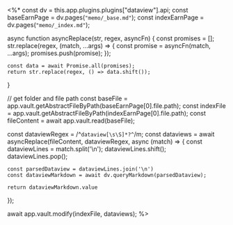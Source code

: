 <%*
const dv = this.app.plugins.plugins["dataview"].api;
const baseEarnPage = dv.pages(`"memo/_base.md"`);
const indexEarnPage = dv.pages(`"memo/_index.md"`);

async function asyncReplace(str, regex, asyncFn) {
    const promises = [];
    str.replace(regex, (match, ...args) => {
        const promise = asyncFn(match, ...args);
        promises.push(promise);
    });

    const data = await Promise.all(promises);
    return str.replace(regex, () => data.shift());
}

// get folder and file path
const baseFile = app.vault.getAbstractFileByPath(baseEarnPage[0].file.path);
const indexFile = app.vault.getAbstractFileByPath(indexEarnPage[0].file.path);
const fileContent = await app.vault.read(baseFile);

const dataviewRegex = /^```dataview[\s\S]*?^```/m;
const dataviews = await asyncReplace(fileContent, dataviewRegex, async (match) => {
	const dataviewLines = match.split('\n');
	dataviewLines.shift();
	dataviewLines.pop();
	
	const parsedDataview = dataviewLines.join('\n')
	const dataviewMarkdown = await dv.queryMarkdown(parsedDataview);
	
	return dataviewMarkdown.value
});

await app.vault.modify(indexFile, dataviews);
%>